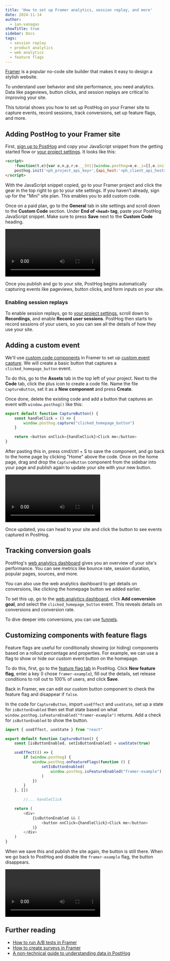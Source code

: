 ```yaml
---
title: 'How to set up Framer analytics, session replay, and more'
date: 2024-11-14
author:
  - ian-vanagas
showTitle: true
sidebar: Docs
tags:
  - session replay
  - product analytics
  - web analytics
  - feature flags
---
```


[Framer](https://www.framer.com/) is a popular no-code site builder that makes it easy to design a stylish website.

To understand user behavior and site performance, you need analytics. Data like pageviews, button clicks, and session replays are critical to improving your site. 

This tutorial shows you how to set up PostHog on your Framer site to capture events, record sessions, track conversions, set up feature flags, and more.

## Adding PostHog to your Framer site

First, [sign up to PostHog](https://us.posthog.com/signup) and copy your JavaScript snippet from the getting started flow or [your project settings](https://us.posthog.com/settings/project). It looks like this:

```html
<script>
    !function(t,e){var o,n,p,r;e.__SV||(window.posthog=e,e._i=[],e.init=function(i,s,a){function g(t,e){var o=e.split(".");2==o.length&&(t=t[o[0]],e=o[1]),t[e]=function(){t.push([e].concat(Array.prototype.slice.call(arguments,0)))}}(p=t.createElement("script")).type="text/javascript",p.crossOrigin="anonymous",p.async=!0,p.src=s.api_host.replace(".i.posthog.com","-assets.i.posthog.com")+"/static/array.js",(r=t.getElementsByTagName("script")[0]).parentNode.insertBefore(p,r);var u=e;for(void 0!==a?u=e[a]=[]:a="posthog",u.people=u.people||[],u.toString=function(t){var e="posthog";return"posthog"!==a&&(e+="."+a),t||(e+=" (stub)"),e},u.people.toString=function(){return u.toString(1)+".people (stub)"},o="init capture register register_once register_for_session unregister unregister_for_session getFeatureFlag getFeatureFlagPayload isFeatureEnabled reloadFeatureFlags updateEarlyAccessFeatureEnrollment getEarlyAccessFeatures on onFeatureFlags onSessionId getSurveys getActiveMatchingSurveys renderSurvey canRenderSurvey getNextSurveyStep identify setPersonProperties group resetGroups setPersonPropertiesForFlags resetPersonPropertiesForFlags setGroupPropertiesForFlags resetGroupPropertiesForFlags reset get_distinct_id getGroups get_session_id get_session_replay_url alias set_config startSessionRecording stopSessionRecording sessionRecordingStarted captureException loadToolbar get_property getSessionProperty createPersonProfile opt_in_capturing opt_out_capturing has_opted_in_capturing has_opted_out_capturing clear_opt_in_out_capturing debug".split(" "),n=0;n<o.length;n++)g(u,o[n]);e._i.push([i,s,a])},e.__SV=1)}(document,window.posthog||[]);
    posthog.init('<ph_project_api_key>',{api_host:'<ph_client_api_host>', defaults:'<ph_posthog_js_defaults>'})
</script>
```

With the JavaScript snippet copied, go to your Framer project and click the gear in the top right to go to your site settings. If you haven’t already, sign up for the "Mini" site plan. This enables you to add custom code.

Once on a paid plan, go to the **General** tab in site settings and scroll down to the **Custom Code** section. Under **End of `<head>` tag**, paste your PostHog JavaScript snippet. Make sure to press **Save** next to the **Custom Code** heading. 

![Installing the script](https://res.cloudinary.com/dmukukwp6/video/upload/framer_41ee7b77bf.mp4)

Once you publish and go to your site, PostHog begins automatically capturing events like pageviews, button clicks, and form inputs on your site.

<ProductScreenshot
  imageLight = "https://res.cloudinary.com/dmukukwp6/image/upload/Clean_Shot_2024_11_14_at_09_56_08_2x_2c523f9cd1.png"
  imageDark = "https://res.cloudinary.com/dmukukwp6/image/upload/Clean_Shot_2024_11_14_at_09_56_19_2x_038876a5dc.png"
  classes="rounded"
  alt="PostHog autocapture"
/>

### Enabling session replays

To enable session replays, go to [your project settings](https://us.posthog.com/replay/settings), scroll down to **Recordings**, and enable **Record user sessions**. PostHog then starts to record sessions of your users, so you can see all the details of how they use your site.

## Adding a custom event

We'll use [custom code components](https://www.framer.com/developers/components/introduction) in Framer to set up [custom event capture](/docs/libraries/js/features#capturing-events). We will create a basic button that captures a `clicked_homepage_button` event.

To do this, go to the **Assets** tab in the top left of your project. Next to the **Code** tab, click the plus icon to create a code file. Name the file `CaptureButton`, set it as a **New component** and press **Create**.

Once done, delete the existing code and add a button that captures an event with `window.posthog()` like this:

```js
export default function CaptureButton() {
    const handleClick = () => {
        window.posthog.capture("clicked_homepage_button")
    }

    return <button onClick={handleClick}>Click me</button>
}
```

After pasting this in, press cmd/ctrl + S to save the component, and go back to the home page by clicking "Home" above the code. Once on the home page, drag and drop the `CaptureButton` component from the sidebar into your page and publish again to update your site with your new button.

![Framer button video](https://res.cloudinary.com/dmukukwp6/video/upload/v1710055416/posthog.com/contents/images/tutorials/framer-analytics/framer-button.mp4)

Once updated, you can head to your site and click the button to see events captured in PostHog.

<ProductScreenshot
  imageLight = "https://res.cloudinary.com/dmukukwp6/image/upload/Clean_Shot_2024_11_14_at_10_06_15_2x_8a1294b536.png"
  imageDark = "https://res.cloudinary.com/dmukukwp6/image/upload/Clean_Shot_2024_11_14_at_10_06_03_2x_ede3a3286d.png"
  classes="rounded"
  alt="PostHog custom event capture"
/>

## Tracking conversion goals

PostHog's [web analytics dashboard](/docs/web-analytics/dashboard) gives you an overview of your site's performance. You can see metrics like bounce rate, session duration, popular pages, sources, and more.

You can also use the web analytics dashboard to get details on conversions, like clicking the homepage button we added earlier.

To set this up, go to the [web analytics dashboard](https://us.posthog.com/web), click **Add conversion goal**, and select the `clicked_homepage_button` event. This reveals details on conversions and conversion rate.

<ProductScreenshot
  imageLight = "https://res.cloudinary.com/dmukukwp6/image/upload/Clean_Shot_2024_11_14_at_10_30_54_2x_3711b5b414.png"
  imageDark = "https://res.cloudinary.com/dmukukwp6/image/upload/Clean_Shot_2024_11_14_at_10_31_06_2x_b630b8ddb4.png"
  classes="rounded"
  alt="Web analytics conversions"
/>

To dive deeper into conversions, you can use [funnels](/docs/product-analytics/funnels).

## Customizing components with feature flags

Feature flags are useful for conditionally showing (or hiding) components based on a rollout percentage and properties. For example, we can use a flag to show or hide our custom event button on the homepage.

To do this, first, go to the [feature flag tab](https://us.posthog.com/feature_flags) in PostHog. Click **New feature flag**, enter a key (I chose `framer-example`), fill out the details, set release conditions to roll out to 100% of users, and click **Save**.

Back in Framer, we can edit our custom button component to check the feature flag and disappear if `false`. 

In the code for `CaptureButton`, import `useEffect` and `useState`, set up a state for `isButtonEnabled` then set that state based on what `window.posthog.isFeatureEnabled("framer-example")` returns. Add a check for `isButtonEnabled` to show the button.

```js
import { useEffect, useState } from "react"

export default function CaptureButton() {
    const [isButtonEnabled, setIsButtonEnabled] = useState(true)

    useEffect(() => {
        if (window.posthog) {
            window.posthog.onFeatureFlags(function () {
                setIsButtonEnabled(
                    window.posthog.isFeatureEnabled("framer-example")
                )
            })
        }
    }, [])

		//... handleClick

    return (
        <div>
            {isButtonEnabled && (
                <button onClick={handleClick}>Click me</button>
            )}
        </div>
    )
}
```

When we save this and publish the site again, the button is still there. When we go back to PostHog and disable the `framer-example` flag, the button disappears.

![Feature flag video](https://res.cloudinary.com/dmukukwp6/video/upload/v1710055416/posthog.com/contents/images/tutorials/framer-analytics/flag.mp4)

## Further reading

- [How to run A/B tests in Framer](/tutorials/framer-ab-tests)
- [How to create surveys in Framer](/tutorials/framer-surveys)
- [A non-technical guide to understanding data in PostHog](/tutorials/non-technical-guide-to-data)

<NewsletterForm />